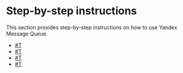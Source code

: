 # Step-by-step instructions

This section provides step-by-step instructions on how to use Yandex Message Queue.

- [#T](message-queue-new-queue.md)
- [#T](message-queue-send-message.md)
- [#T](message-queue-receive-and-delete-message.md)
- [#T](message-queue-delete-queue.md)

